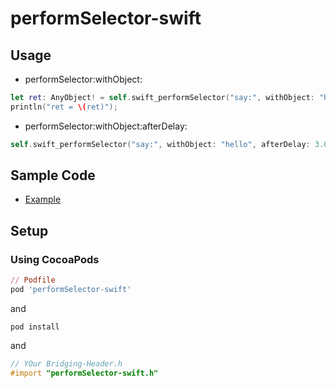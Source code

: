 # performSelector-swift

## Usage

- performSelector:withObject:

```swift
let ret: AnyObject! = self.swift_performSelector("say:", withObject: "hello")
println("ret = \(ret)");
```

- performSelector:withObject:afterDelay:

```swift
self.swift_performSelector("say:", withObject: "hello", afterDelay: 3.0)
```

## Sample Code

- [Example](https://github.com/tokorom/performSelector-swift/tree/master/Example)

## Setup

### Using CocoaPods

```ruby
// Podfile
pod 'performSelector-swift'
```

and

```shell
pod install
```

and

```objective-c
// YOur Bridging-Header.h
#import "performSelector-swift.h"
```


